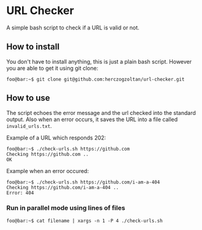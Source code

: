 # URL Checker

A simple bash script to check if a URL is valid or not.

## How to install

You don't have to install anything, this is just a plain bash script. However you are able to get it using git clone:

```console
foo@bar:~$ git clone git@github.com:herczogzoltan/url-checker.git
```

## How to use

The script echoes the error message and the url checked into the standard output. Also when an error occurs, it saves the URL into a file called `invalid_urls.txt`.

Example of a URL which responds 202:

```console
foo@bar:~$ ./check-urls.sh https://github.com
Checking https://github.com ..
OK 
```

Example when an error occured:

```console
foo@bar:~$ ./check-urls.sh https://github.com/i-am-a-404    
Checking https://github.com/i-am-a-404 ..
Error: 404 
```

### Run in parallel mode using lines of files

```console
foo@bar:~$ cat filename | xargs -n 1 -P 4 ./check-urls.sh
```
